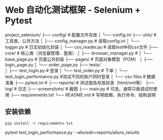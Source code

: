 # Web 自动化测试框架 - Selenium + Pytest

project_selenium/
├── config/                    # 配置文件存放
│   └── config.ini
├── utils/                     # 工具类、公共方法
│   ├── config_manager.py	   # 读取config.ini
│   └── logger.py              # 日志初始化封装
│   └── csv_reader.py          # 读取test中的csv文件
├── core/                      # 核心类（浏览器管理、基类）
│   ├── browser_manager.py     # 
│   └── base_page.py           # 页面公共封装
├── pages/                     # 页面对象模型（POM）
│   ├── login_page.py
│   └── order_page.py
├── tests/                     
│   ├── test_login.py          # 登录
│   └── test_order.py          # 下单
│   └── test_login_performance.py  #测试不同的账户同时登录
│   └── csv files              # 数据准备
├── pytest.ini 				   # 
├── reports/                   # 测试报告存放目录（html/xml等）
├── log/                       # 日志
├── screenshots/               # 截图
├── main.py                    # 可选，通常只做调试时使用
├── requirements.txt
└── README.md                  # 写明依赖、执行命令、结构说明





## 安装依赖
	pip install -r requirements.txt
	
	
pytest test_login_performance.py --alluredir=reports/allure_results









